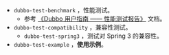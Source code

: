 <ul>
<li><code>dubbo-test-benchmark</code> ，性能测试。<ul>
<li>参考 <a href="http://dubbo.apache.org/zh-cn/docs/user/perf-test.html" rel="external nofollow noopener noreferrer" target="_blank">《Dubbo 用户指南 —— 性能测试报告》</a> 文档。</li>
</ul>
</li>
<li><code>dubbo-test-compatibility</code> ，兼容性测试。<ul>
<li><code>dubbo-test-spring3</code> ，测试对 Spring 3 的兼容性。</li>
</ul>
</li>
<li><code>dubbo-test-example</code> ，<strong>使用示例</strong>。 </li>
</ul>

